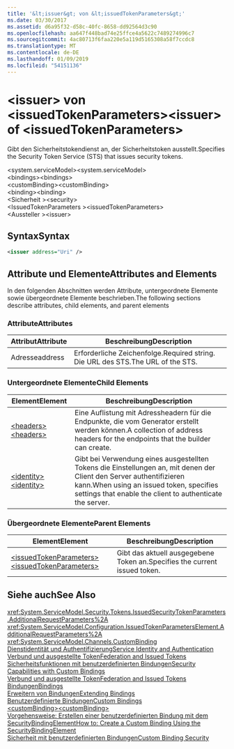 ```yaml
---
title: '&lt;issuer&gt; von &lt;issuedTokenParameters&gt;'
ms.date: 03/30/2017
ms.assetid: d6a95f32-d58c-40fc-8658-dd92564d3c90
ms.openlocfilehash: aa647f448bad74e25ffce4a5622c7489274996c7
ms.sourcegitcommit: 4ac80713f6faa220e5a119d5165308a58f7ccdc8
ms.translationtype: MT
ms.contentlocale: de-DE
ms.lasthandoff: 01/09/2019
ms.locfileid: "54151136"
---
```

# <a name="ltissuergt-of-ltissuedtokenparametersgt"></a><span data-ttu-id="5be29-102">&lt;issuer&gt; von &lt;issuedTokenParameters&gt;</span><span class="sxs-lookup"><span data-stu-id="5be29-102">&lt;issuer&gt; of &lt;issuedTokenParameters&gt;</span></span>
<span data-ttu-id="5be29-103">Gibt den Sicherheitstokendienst an, der Sicherheitstoken ausstellt.</span><span class="sxs-lookup"><span data-stu-id="5be29-103">Specifies the Security Token Service (STS) that issues security tokens.</span></span>  
  
 <span data-ttu-id="5be29-104">\<system.serviceModel></span><span class="sxs-lookup"><span data-stu-id="5be29-104">\<system.serviceModel></span></span>  
<span data-ttu-id="5be29-105">\<bindings></span><span class="sxs-lookup"><span data-stu-id="5be29-105">\<bindings></span></span>  
<span data-ttu-id="5be29-106">\<customBinding></span><span class="sxs-lookup"><span data-stu-id="5be29-106">\<customBinding></span></span>  
<span data-ttu-id="5be29-107">\<binding></span><span class="sxs-lookup"><span data-stu-id="5be29-107">\<binding></span></span>  
<span data-ttu-id="5be29-108">\<Sicherheit ></span><span class="sxs-lookup"><span data-stu-id="5be29-108">\<security></span></span>  
<span data-ttu-id="5be29-109">\<IssuedTokenParameters ></span><span class="sxs-lookup"><span data-stu-id="5be29-109">\<issuedTokenParameters></span></span>  
<span data-ttu-id="5be29-110">\<Aussteller ></span><span class="sxs-lookup"><span data-stu-id="5be29-110">\<issuer></span></span>  
  
## <a name="syntax"></a><span data-ttu-id="5be29-111">Syntax</span><span class="sxs-lookup"><span data-stu-id="5be29-111">Syntax</span></span>  
  
```xml  
<issuer address="Uri" />
```  
  
## <a name="attributes-and-elements"></a><span data-ttu-id="5be29-112">Attribute und Elemente</span><span class="sxs-lookup"><span data-stu-id="5be29-112">Attributes and Elements</span></span>  
 <span data-ttu-id="5be29-113">In den folgenden Abschnitten werden Attribute, untergeordnete Elemente sowie übergeordnete Elemente beschrieben.</span><span class="sxs-lookup"><span data-stu-id="5be29-113">The following sections describe attributes, child elements, and parent elements</span></span>  
  
### <a name="attributes"></a><span data-ttu-id="5be29-114">Attribute</span><span class="sxs-lookup"><span data-stu-id="5be29-114">Attributes</span></span>  
  
|<span data-ttu-id="5be29-115">Attribut</span><span class="sxs-lookup"><span data-stu-id="5be29-115">Attribute</span></span>|<span data-ttu-id="5be29-116">Beschreibung</span><span class="sxs-lookup"><span data-stu-id="5be29-116">Description</span></span>|  
|---------------|-----------------|  
|<span data-ttu-id="5be29-117">Adresse</span><span class="sxs-lookup"><span data-stu-id="5be29-117">address</span></span>|<span data-ttu-id="5be29-118">Erforderliche Zeichenfolge.</span><span class="sxs-lookup"><span data-stu-id="5be29-118">Required string.</span></span> <span data-ttu-id="5be29-119">Die URL des STS.</span><span class="sxs-lookup"><span data-stu-id="5be29-119">The URL of the STS.</span></span>|  
  
### <a name="child-elements"></a><span data-ttu-id="5be29-120">Untergeordnete Elemente</span><span class="sxs-lookup"><span data-stu-id="5be29-120">Child Elements</span></span>  
  
|<span data-ttu-id="5be29-121">Element</span><span class="sxs-lookup"><span data-stu-id="5be29-121">Element</span></span>|<span data-ttu-id="5be29-122">Beschreibung</span><span class="sxs-lookup"><span data-stu-id="5be29-122">Description</span></span>|  
|-------------|-----------------|  
|[<span data-ttu-id="5be29-123">\<headers></span><span class="sxs-lookup"><span data-stu-id="5be29-123">\<headers></span></span>](../../../../../docs/framework/configure-apps/file-schema/wcf/headers-element.md)|<span data-ttu-id="5be29-124">Eine Auflistung mit Adressheadern für die Endpunkte, die vom Generator erstellt werden können.</span><span class="sxs-lookup"><span data-stu-id="5be29-124">A collection of address headers for the endpoints that the builder can create.</span></span>|  
|[<span data-ttu-id="5be29-125">\<identity></span><span class="sxs-lookup"><span data-stu-id="5be29-125">\<identity></span></span>](../../../../../docs/framework/configure-apps/file-schema/wcf/identity.md)|<span data-ttu-id="5be29-126">Gibt bei Verwendung eines ausgestellten Tokens die Einstellungen an, mit denen der Client den Server authentifizieren kann.</span><span class="sxs-lookup"><span data-stu-id="5be29-126">When using an issued token, specifies settings that enable the client to authenticate the server.</span></span>|  
  
### <a name="parent-elements"></a><span data-ttu-id="5be29-127">Übergeordnete Elemente</span><span class="sxs-lookup"><span data-stu-id="5be29-127">Parent Elements</span></span>  
  
|<span data-ttu-id="5be29-128">Element</span><span class="sxs-lookup"><span data-stu-id="5be29-128">Element</span></span>|<span data-ttu-id="5be29-129">Beschreibung</span><span class="sxs-lookup"><span data-stu-id="5be29-129">Description</span></span>|  
|-------------|-----------------|  
|[<span data-ttu-id="5be29-130">\<issuedTokenParameters></span><span class="sxs-lookup"><span data-stu-id="5be29-130">\<issuedTokenParameters></span></span>](../../../../../docs/framework/configure-apps/file-schema/wcf/issuedtokenparameters.md)|<span data-ttu-id="5be29-131">Gibt das aktuell ausgegebene Token an.</span><span class="sxs-lookup"><span data-stu-id="5be29-131">Specifies the current issued token.</span></span>|  
  
## <a name="see-also"></a><span data-ttu-id="5be29-132">Siehe auch</span><span class="sxs-lookup"><span data-stu-id="5be29-132">See Also</span></span>  
 <xref:System.ServiceModel.Security.Tokens.IssuedSecurityTokenParameters.AdditionalRequestParameters%2A>  
 <xref:System.ServiceModel.Configuration.IssuedTokenParametersElement.AdditionalRequestParameters%2A>  
 <xref:System.ServiceModel.Channels.CustomBinding>  
 [<span data-ttu-id="5be29-133">Dienstidentität und Authentifizierung</span><span class="sxs-lookup"><span data-stu-id="5be29-133">Service Identity and Authentication</span></span>](../../../../../docs/framework/wcf/feature-details/service-identity-and-authentication.md)  
 [<span data-ttu-id="5be29-134">Verbund und ausgestellte Token</span><span class="sxs-lookup"><span data-stu-id="5be29-134">Federation and Issued Tokens</span></span>](../../../../../docs/framework/wcf/feature-details/federation-and-issued-tokens.md)  
 [<span data-ttu-id="5be29-135">Sicherheitsfunktionen mit benutzerdefinierten Bindungen</span><span class="sxs-lookup"><span data-stu-id="5be29-135">Security Capabilities with Custom Bindings</span></span>](../../../../../docs/framework/wcf/feature-details/security-capabilities-with-custom-bindings.md)  
 [<span data-ttu-id="5be29-136">Verbund und ausgestellte Token</span><span class="sxs-lookup"><span data-stu-id="5be29-136">Federation and Issued Tokens</span></span>](../../../../../docs/framework/wcf/feature-details/federation-and-issued-tokens.md)  
 [<span data-ttu-id="5be29-137">Bindungen</span><span class="sxs-lookup"><span data-stu-id="5be29-137">Bindings</span></span>](../../../../../docs/framework/wcf/bindings.md)  
 [<span data-ttu-id="5be29-138">Erweitern von Bindungen</span><span class="sxs-lookup"><span data-stu-id="5be29-138">Extending Bindings</span></span>](../../../../../docs/framework/wcf/extending/extending-bindings.md)  
 [<span data-ttu-id="5be29-139">Benutzerdefinierte Bindungen</span><span class="sxs-lookup"><span data-stu-id="5be29-139">Custom Bindings</span></span>](../../../../../docs/framework/wcf/extending/custom-bindings.md)  
 [<span data-ttu-id="5be29-140">\<customBinding></span><span class="sxs-lookup"><span data-stu-id="5be29-140">\<customBinding></span></span>](../../../../../docs/framework/configure-apps/file-schema/wcf/custombinding.md)  
 [<span data-ttu-id="5be29-141">Vorgehensweise: Erstellen einer benutzerdefinierten Bindung mit dem SecurityBindingElement</span><span class="sxs-lookup"><span data-stu-id="5be29-141">How to: Create a Custom Binding Using the SecurityBindingElement</span></span>](../../../../../docs/framework/wcf/feature-details/how-to-create-a-custom-binding-using-the-securitybindingelement.md)  
 [<span data-ttu-id="5be29-142">Sicherheit mit benutzerdefinierten Bindungen</span><span class="sxs-lookup"><span data-stu-id="5be29-142">Custom Binding Security</span></span>](../../../../../docs/framework/wcf/samples/custom-binding-security.md)
